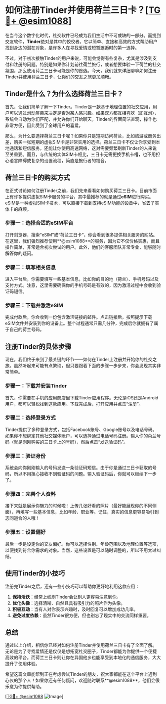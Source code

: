 # 如何注册Tinder并使用荷兰三日卡？[[TG💪+ @esim1088](https://t.me/s/esim1088)]

在当今这个数字化时代，社交软件已经成为我们生活中不可或缺的一部分。而提到交友软件，**Tinder**绝对是其中的佼佼者。它以简单、直接和高效的方式帮助用户找到身边的潜在对象，是许多人在寻找爱情或短暂邂逅时的第一选择。

不过，对于初次接触Tinder的用户来说，可能会觉得有些复杂，尤其是涉及到支付和注册的问题。特别是如果你计划前往荷兰旅行，或者想要体验一下荷兰的社交氛围，那么使用荷兰三日卡可能是你的首选。今天，我们就来详细聊聊如何注册Tinder并使用荷兰三日卡，让你们的交友之旅更加顺畅。

## Tinder是什么？为什么选择荷兰三日卡？

首先，让我们简单了解一下Tinder。Tinder是一款基于地理位置的社交应用，用户可以通过滑动屏幕来决定是否对某人感兴趣。如果双方都互相喜欢（即互滑），系统会自动为你们匹配，并允许你们开始聊天。Tinder的界面简洁直观，操作也非常方便，因此受到了全球用户的喜爱。

那么，为什么要选择荷兰三日卡呢？如果你只是短期访问荷兰，比如旅游或商务出差，购买一张短期的虚拟SIM卡是非常实用的选择。荷兰三日卡不仅让你享受到本地通话和短信服务，还能让你使用高速网络，这对需要频繁刷新Tinder的人来说至关重要。而且，与传统的实体SIM卡相比，三日卡无需更换手机卡槽，也不用担心语言障碍或复杂的设置流程，简直是旅行者的福音。

## 荷兰三日卡的购买方式

在正式讨论如何注册Tinder之前，我们先来看看如何购买荷兰三日卡。目前市面上有许多提供虚拟SIM卡服务的平台，其中最推荐的就是通过**eSIM**进行购买。eSIM是一种虚拟SIM卡技术，可以直接下载到支持eSIM功能的设备中，省去了实体卡的麻烦。

### 步骤一：选择合适的eSIM平台

打开浏览器，搜索“eSIM”或“荷兰三日卡”，你会看到很多提供相关服务的网站。在这里，我们强烈推荐使用**@esim1088**的服务，因为它不仅价格实惠，而且操作简单，非常适合初次尝试的用户。此外，他们的客服团队非常专业，能够随时解答你的疑问。

### 步骤二：填写相关信息

进入平台后，你需要填写一些基本信息，比如你的目的地（荷兰）、手机号码以及支付方式。注意，这里需要确保你的手机号码是有效的，因为激活过程中会收到验证码短信。

### 步骤三：下载并激活eSIM

完成付款后，你会收到一份包含激活链接的邮件。点击链接后，按照提示下载eSIM文件并安装到你的设备上。整个过程通常只需几分钟，完成后你就拥有了属于自己的荷兰号码。

## 注册Tinder的具体步骤

现在，我们终于来到了最关键的环节——如何在Tinder上注册并开始你的社交之旅。虽然听起来可能有点繁琐，但只要跟着下面的步骤一步步来，你会发现其实非常简单。

### 步骤一：下载并安装Tinder

首先，你需要在手机的应用商店里下载Tinder应用程序。无论是iOS还是Android用户，都可以轻松找到这款应用。下载完成后，打开应用并点击“注册”。

### 步骤二：选择登录方式

Tinder提供了多种登录方式，包括Facebook账号、Google账号以及电话号码。如果你不想绑定其他社交媒体账户，可以选择通过电话号码注册。输入你的荷兰号码（就是刚刚购买的三日卡上的号码），然后点击“发送验证码”。

### 步骤三：验证身份

系统会向你刚刚输入的号码发送一条验证码短信。由于你是通过三日卡获取的号码，所以不用担心接收不到验证码的问题。输入验证码后，你就可以继续下一步了。

### 步骤四：完善个人资料

接下来就是展示你魅力的时候啦！上传几张好看的照片（最好能展现你的不同侧面），再填写一些基本信息，比如年龄、职业等。记住，真实的信息更容易吸引到志同道合的人哦！

### 步骤五：设置偏好

最后一步是设定你的交友偏好。你可以选择性别、年龄范围以及地理位置等选项，以便找到符合你需求的对象。当然，这些设置是可以随时调整的，所以不用太过纠结。

## 使用Tinder的小技巧

注册完Tinder之后，还有一些小技巧可以帮助你更好地利用这款应用：

1. **保持活跃**：经常上线刷Tinder会让别人更容易注意到你。
2. **优化头像**：选择清晰、自然且具有吸引力的照片作为头像。
3. **积极互动**：当有人对你表示兴趣时，及时回复可以增加成功几率。
4. **避免过度依赖**：虽然Tinder很方便，但也别忘了现实中的交流同样重要。

## 总结

通过以上介绍，相信你已经对如何注册Tinder并使用荷兰三日卡有了全面了解。无论是为了寻找爱情还是仅仅是想拓宽社交圈子，Tinder都能为你提供一个便捷高效的平台。而荷兰三日卡则让你在异国他乡也能享受到本地化的通信服务，大大提升了使用体验。

希望这篇文章能帮到正在考虑尝试Tinder的朋友，祝大家都能在这个平台上遇到心仪的那个人！如果你还有任何疑问，欢迎随时联系**@esim1088**，他们会很乐意为你提供帮助。

[[TG💪+ @esim1088](https://t.me/s/esim1088) ![Image](https://i.postimg.cc/4NQfJmqS/Snipaste-2025-05-13-00-14-12.png)]